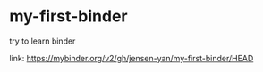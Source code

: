 # my-first-binder
try to learn binder

link: https://mybinder.org/v2/gh/jensen-yan/my-first-binder/HEAD
